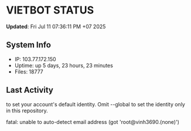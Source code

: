 # VIETBOT STATUS
**Updated**: Fri Jul 11 07:36:11 PM +07 2025

## System Info
- IP: 103.77.172.150
- Uptime: up 5 days, 23 hours, 23 minutes
- Files: 18777

## Last Activity

to set your account's default identity.
Omit --global to set the identity only in this repository.

fatal: unable to auto-detect email address (got 'root@vinh3690.(none)')
